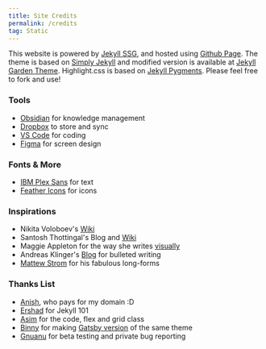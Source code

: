 ```yaml
---
title: Site Credits
permalink: /credits
tag: Static
---
```


This website is powered by [Jekyll SSG](https://jekyllrb.com/), and hosted using [Github Page](https://pages.github.com/). The theme is based on [Simply Jekyll](https://github.com/raghudotcc/simply-jekyll) and modified version is available at [Jekyll Garden Theme](https://jekyll-garden.github.io/posts/how-to). Highlight.css is based on [Jekyll Pygments](https://github.com/jwarby/jekyll-pygments-themes). Please feel free to fork and use!

### Tools
- [Obsidian](https://obsidian.md/) for knowledge management
- [Dropbox](https://www.dropbox.com/home) to store and sync
- [VS Code](https://code.visualstudio.com/) for coding
- [Figma](https://figma.com/) for screen design

### Fonts & More
- [IBM Plex Sans](https://fonts.google.com/specimen/IBM+Plex+Sans) for text
- [Feather Icons](https://feathericons.com/) for icons

### Inspirations
- Nikita Voloboev's [Wiki](https://wiki.nikitavoloboev.xyz/)
- Santosh Thottingal's Blog and [Wiki](https://docs.thottingal.in/)
- Maggie Appleton for the way she writes [visually](https://maggieappleton.com/)
- Andreas Klinger's [Blog](https://klinger.io/) for bulleted writing
- [Mattew Strom](https://matthewstrom.com/) for his fabulous long-forms

### Thanks List
- [Anish](https://github.com/anishsheela), who pays for my domain :D
- [Ershad](https://github.com/ershad) for Jekyll 101
- [Asim](https://github.com/asimkt) for the code, flex and grid class
- [Binny](https://github.com/binnyva) for making [Gatsby version](https://github.com/binnyva/gatsby-garden) of the same theme
- [Gnuanu](https://github.com/gnuanu) for beta testing and private bug reporting